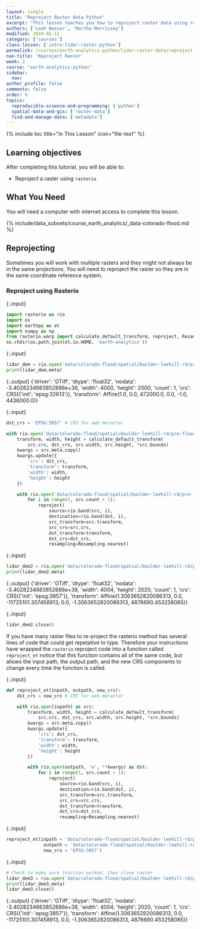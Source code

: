```yaml
---
layout: single
title: "Reproject Raster Data Python"
excerpt: "This lesson teaches you how to reproject raster data using rasterio."
authors: ['Leah Wasser', 'Martha Morrissey']
modified: 2019-02-11
category: ['courses']
class-lesson: ['intro-lidar-raster-python']
permalink: /courses/earth-analytics-python/lidar-raster-data/reproject-raster/
nav-title: 'Reproject Raster'
week: 2
course: "earth-analytics-python"
sidebar:
  nav:
author_profile: false
comments: false
order: 8
topics:
  reproducible-science-and-programming: ['python']
  spatial-data-and-gis: ['raster-data']
  find-and-manage-data: ['metadata']
---
```

{% include toc title="In This Lesson" icon="file-text" %}

<div class='notice--success' markdown="1">

## <i class="fa fa-graduation-cap" aria-hidden="true"></i> Learning objectives

After completing this tutorial, you will be able to:

* Reproject a raster using `rasterio`

## <i class="fa fa-check-square-o fa-2" aria-hidden="true"></i> What You Need

You will need a computer with internet access to complete this lesson.

{% include/data_subsets/course_earth_analytics/_data-colorado-flood.md %}

</div>


## Reprojecting 
Sometimes you will work with multiple rasters and they might not always be in the same projections. You will need to reproject the raster so they are in the same coordinate reference system.

### Reproject using Rasterio

{:.input}
```python
import rasterio as rio
import os
import earthpy as et
import numpy as np
from rasterio.warp import calculate_default_transform, reproject, Resampling
os.chdir(os.path.join(et.io.HOME, 'earth-analytics'))
```

{:.input}
```python
lidar_dem = rio.open('data/colorado-flood/spatial/boulder-leehill-rd/pre-flood/lidar/pre_DTM.tif')
print(lidar_dem.meta)
```

{:.output}
    {'driver': 'GTiff', 'dtype': 'float32', 'nodata': -3.4028234663852886e+38, 'width': 4000, 'height': 2000, 'count': 1, 'crs': CRS({'init': 'epsg:32613'}), 'transform': Affine(1.0, 0.0, 472000.0,
           0.0, -1.0, 4436000.0)}



{:.input}
```python
dst_crs = 'EPSG:3857' # CRS for web meractor 

with rio.open('data/colorado-flood/spatial/boulder-leehill-rd/pre-flood/lidar/pre_DTM.tif') as src:
    transform, width, height = calculate_default_transform(
        src.crs, dst_crs, src.width, src.height, *src.bounds)
    kwargs = src.meta.copy()
    kwargs.update({
        'crs': dst_crs,
        'transform': transform,
        'width': width,
        'height': height
    })

    with rio.open('data/colorado-flood/spatial/boulder-leehill-rd/pre-flood/lidar/pre_DTM_repoject.tif', 'w', **kwargs) as dst:
        for i in range(1, src.count + 1):
            reproject(
                source=rio.band(src, i),
                destination=rio.band(dst, i),
                src_transform=src.transform,
                src_crs=src.crs,
                dst_transform=transform,
                dst_crs=dst_crs,
                resampling=Resampling.nearest)
```

{:.input}
```python
lidar_dem2 = rio.open('data/colorado-flood/spatial/boulder-leehill-rd/pre-flood/lidar/pre_DTM_repoject.tif')
print(lidar_dem2.meta)
```

{:.output}
    {'driver': 'GTiff', 'dtype': 'float32', 'nodata': -3.4028234663852886e+38, 'width': 4004, 'height': 2020, 'count': 1, 'crs': CRS({'init': 'epsg:3857'}), 'transform': Affine(1.3063652820086313, 0.0, -11725101.307458913,
           0.0, -1.3063652820086313, 4876690.453258085)}



{:.input}
```python
lidar_dem2.close()
```

If you have many raster files to re-project the rasterio method has several lines of code that could get repetative to type. Therefore your instructions have wrapped the `rasterio` reproject code into a function called `reproject_et` notice that this function contains all of the same code, but allows the input path, the output path, and the new CRS components to change every time the function is called.

{:.input}
```python
def reproject_et(inpath, outpath, new_crs):
    dst_crs = new_crs # CRS for web meractor 

    with rio.open(inpath) as src:
        transform, width, height = calculate_default_transform(
            src.crs, dst_crs, src.width, src.height, *src.bounds)
        kwargs = src.meta.copy()
        kwargs.update({
            'crs': dst_crs,
            'transform': transform,
            'width': width,
            'height': height
        })

        with rio.open(outpath, 'w', **kwargs) as dst:
            for i in range(1, src.count + 1):
                reproject(
                    source=rio.band(src, i),
                    destination=rio.band(dst, i),
                    src_transform=src.transform,
                    src_crs=src.crs,
                    dst_transform=transform,
                    dst_crs=dst_crs,
                    resampling=Resampling.nearest)
```

{:.input}
```python
reproject_et(inpath = 'data/colorado-flood/spatial/boulder-leehill-rd/pre-flood/lidar/pre_DTM.tif', 
              outpath = 'data/colorado-flood/spatial/boulder-leehill-rd/pre-flood/lidar/pre_DTM_repoject2.tif', 
              new_crs = 'EPSG:3857')
```

{:.input}
```python
# Check to make sure function worked, then close raster
lidar_dem3 = rio.open('data/colorado-flood/spatial/boulder-leehill-rd/pre-flood/lidar/pre_DTM_repoject2.tif')
print(lidar_dem3.meta)
lidar_dem3.close()
```

{:.output}
    {'driver': 'GTiff', 'dtype': 'float32', 'nodata': -3.4028234663852886e+38, 'width': 4004, 'height': 2020, 'count': 1, 'crs': CRS({'init': 'epsg:3857'}), 'transform': Affine(1.3063652820086313, 0.0, -11725101.307458913,
           0.0, -1.3063652820086313, 4876690.453258085)}


